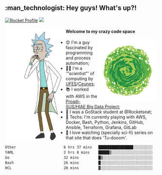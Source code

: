 
<h2> :man_technologist: Hey guys! What's up?!</h2>
                                                                         
[![Rocket Profile](https://img.shields.io/static/v1?label=Rocketseat&message=Profile&colorA=purple&color=black&logo=Rocket&logoColor=white)](https://app.rocketseat.com.br/me/elyabe)
<a href="https://www.linkedin.com/in/elyabe/"><img src="https://img.shields.io/badge/LinkedIn-informational?logo=linkedin"/></a>

<img align='left' src="https://raw.githubusercontent.com/Elyabe/Elyabe/master/images/rick-dancing.gif" width='200'>

                       
#### Welcome to my crazy code space 
<img align='right' src="https://raw.githubusercontent.com/Elyabe/elyabe/master/images/portal-3.gif" width='200'>

- :heart_eyes: I'm a guy fascinated by programming and process automation; 
- :office_worker: I'm a '"scientist"' of computing by [UFES](http://ufes.br)/[Ceunes](http://ceunes.ufes.br);
- :books: I worked with AWS in the [Proadi-SUS/HIAE Big Data Project](https://www.einstein.br/responsabilidade-social/atuacao-com-o-ministerio-da-saude/proadi-sus);
- :rocket: I was a GoStack student at @Rocketseat;
- :green_heart: Techs: I'm currently playing with AWS, Docker, Bash, Python, Jenkins, GitHub, Ansible, Terraform, Grafana, GitLab
- :movie_camera: I love watching (specially sci-fi) series on that site that does 'Tu-dooom'.

<!--START_SECTION:waka-->

```txt
Other                      6 hrs 37 mins   ████████████████░░░░░░░░░   63.91 %
YAML                       2 hrs 8 mins    █████▒░░░░░░░░░░░░░░░░░░░   20.72 %
Go                         32 mins         █▒░░░░░░░░░░░░░░░░░░░░░░░   05.22 %
Bash                       26 mins         █░░░░░░░░░░░░░░░░░░░░░░░░   04.20 %
HCL                        20 mins         ▓░░░░░░░░░░░░░░░░░░░░░░░░   03.25 %
```

<!--END_SECTION:waka-->
